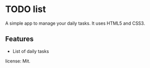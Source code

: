 # TODO list
A simple app to manage your daily tasks.
It uses HTML5 and CSS3.

## Features
* List of daily tasks

license: Mit.